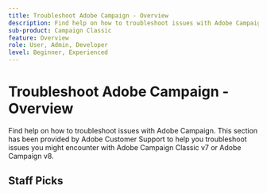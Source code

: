 ```yaml
---
title: Troubleshoot Adobe Campaign - Overview
description: Find help on how to troubleshoot issues with Adobe Campaign.
sub-product: Campaign Classic
feature: Overview
role: User, Admin, Developer
level: Beginner, Experienced
---
```


# Troubleshoot Adobe Campaign - Overview

Find help on how to troubleshoot issues with Adobe Campaign. This section has been provided by Adobe Customer Support to help you troubleshoot issues you might encounter with Adobe Campaign Classic v7 or Adobe Campaign v8.

## Staff Picks
